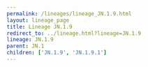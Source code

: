 ```yaml
---
permalink: /lineages/lineage_JN.1.9.html
layout: lineage_page
title: Lineage JN.1.9
redirect_to: ../lineage.html?lineage=JN.1.9
lineage: JN.1.9
parent: JN.1
children: ['JN.1.9', 'JN.1.9.1']
---
```

